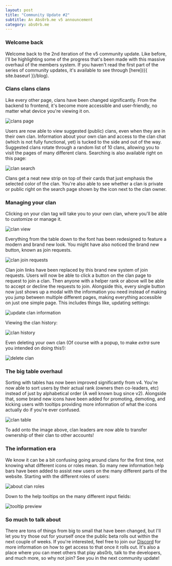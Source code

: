 ```yaml
---
layout: post
title: "Community Update #2"
subtitle: An Abs0rb.me v5 announcement
category: abs0rb.me
---
```


### Welcome back
Welcome back to the 2nd iteration of the v5 community update. Like before, I'll be highlighting some of the progress 
that's been made with this massive overhaul of the members system. If you haven't read the first part of the series of 
community updates, it's available to see through [here]({{ site.baseurl }}/blog).

### Clans clans clans
Like every other page, clans have been changed significantly. From the backend to frontend, it's become more accessible 
and user-friendly, no matter what device you're viewing it on.

<img src="{{ site.baseurl }}/assets/blog-img/community-update/4.png" alt="clans page">

Users are now able to view suggested (public) clans, even when they are in their own clan. Information about your own 
clan and access to the clan chat (which is not fully functional, yet) is tucked to the side and out of the way. 
Suggested clans rotate through a random list of 10 clans, allowing you to visit the pages of many different clans. 
Searching is also available right on this page:

<img src="{{ site.baseurl }}/assets/blog-img/community-update/5.png" alt="clan search" class="mw-650">

Clans get a neat new strip on top of their cards that just emphasis the selected color of the clan. You're also able to 
see whether a clan is private or public right on the search page shown by the icon next to the clan owner.

### Managing your clan
Clicking on your clan tag will take you to your own clan, where you'll be able to customize or manage it.

<img src="{{ site.baseurl }}/assets/blog-img/community-update/6.png" alt="clan view">

Everything from the table down to the font has been redesigned to feature a modern and brand new look. You might have 
also noticed the brand new button, known as join requests.

<img src="{{ site.baseurl }}/assets/blog-img/community-update/7.png" alt="clan join requests" class="mw-650">

Clan join links have been replaced by this brand new system of join requests. Users will now be able to click a button 
on the clan page to request to join a clan. Then anyone with a helper rank or above will be able to accept or decline 
the requests to join. Alongside this, every single button now just shows up a modal with the information you need 
instead of making you jump between multiple different pages, making everything accessible on just one simple page. 
This includes things like, updating settings:

<img src="{{ site.baseurl }}/assets/blog-img/community-update/8.png" alt="update clan information" class="mw-650">

Viewing the clan history:

<img src="{{ site.baseurl }}/assets/blog-img/community-update/9.png" alt="clan history" class="mw-650">

Even deleting your own clan (Of course with a popup, to make *extra* sure you intended on doing this!):

<img src="{{ site.baseurl }}/assets/blog-img/community-update/10.png" alt="delete clan" class="mw-400">

### The big table overhaul
Sorting with tables has now been improved significantly from v4. You're now able to sort users by their actual rank 
(owners then co-leaders, etc) instead of just by alphabetical order (A well known bug since v2). Alongside that, some 
brand new icons have been added for promoting, demoting, and kicking users with tooltips providing more information of 
what the icons actually do if you're ever confused.

<img src="{{ site.baseurl }}/assets/blog-img/community-update/11.png" alt="clan table">

To add onto the image above, clan leaders are now able to transfer ownership of their clan to other accounts!

### The information era
We know it can be a bit confusing going around clans for the first time, not knowing what different icons or roles mean.
So many new information help bars have been added to assist new users on the many different parts of the website. 
Starting with the different roles of users:

<img src="{{ site.baseurl }}/assets/blog-img/community-update/12.png" alt="about clan roles" class="mw-650">

Down to the help tooltips on the many different input fields:

<img src="{{ site.baseurl }}/assets/blog-img/community-update/13.png" alt="tooltip preview" class="mw-250">

### So much to talk about
There are tons of things from big to small that have been changed, but I'll let you try those out for yourself once the 
public beta rolls out within the next couple of weeks. If you're interested, feel free to join our 
[Discord](https://discord.com/invite/7DYTZdm) for more information on how to get access to that once it rolls out. It's 
also a place where you can meet others that play abs0rb, talk to the developers, and much more, so why not join? See you
in the next community update!